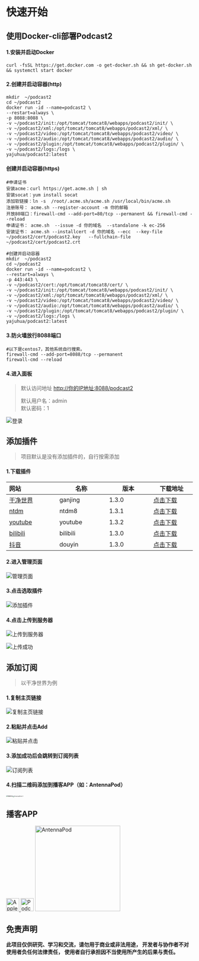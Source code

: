 # 快速开始
## 使用Docker-cli部署Podcast2

#### 1.安装并启动Docker

````shell
curl -fsSL https://get.docker.com -o get-docker.sh && sh get-docker.sh && systemctl start docker
````

#### 2.创建并启动容器(http)

````shell
mkdir  ~/podcast2
cd ~/podcast2
docker run -id --name=podcast2 \
--restart=always \
-p 8088:8088 \
-v ~/podcast2/init:/opt/tomcat/tomcat8/webapps/podcast2/init/ \
-v ~/podcast2/xml:/opt/tomcat/tomcat8/webapps/podcast2/xml/ \
-v ~/podcast2/video:/opt/tomcat/tomcat8/webapps/podcast2/video/ \
-v ~/podcast2/audio:/opt/tomcat/tomcat8/webapps/podcast2/audio/ \
-v ~/podcast2/plugin:/opt/tomcat/tomcat8/webapps/podcast2/plugin/ \
-v ~/podcast2/logs:/logs \
yajuhua/podcast2:latest
````
#### 创建并启动容器(https)
```shell
#申请证书
安装acme：curl https://get.acme.sh | sh
安装socat：yum install socat
添加软链接：ln -s  /root/.acme.sh/acme.sh /usr/local/bin/acme.sh
注册账号： acme.sh --register-account -m 你的邮箱
开放80端口：firewall-cmd --add-port=80/tcp --permanent && firewall-cmd --reload
申请证书： acme.sh  --issue -d 你的域名  --standalone -k ec-256 
安装证书： acme.sh --installcert -d 你的域名 --ecc  --key-file   ~/podcast2/cert/podcast2.key   --fullchain-file ~/podcast2/cert/podcast2.crt 

#创建并启动容器
mkdir  ~/podcast2
cd ~/podcast2
docker run -id --name=podcast2 \
--restart=always \
-p 443:443 \
-v ~/podcast2/cert:/opt/tomcat/tomcat8/cert/ \
-v ~/podcast2/init:/opt/tomcat/tomcat8/webapps/podcast2/init/ \
-v ~/podcast2/xml:/opt/tomcat/tomcat8/webapps/podcast2/xml/ \
-v ~/podcast2/video:/opt/tomcat/tomcat8/webapps/podcast2/video/ \
-v ~/podcast2/audio:/opt/tomcat/tomcat8/webapps/podcast2/audio/ \
-v ~/podcast2/plugin:/opt/tomcat/tomcat8/webapps/podcast2/plugin/ \
-v ~/podcast2/logs:/logs \
yajuhua/podcast2:latest
```

#### 3.防火墙放行8088端口

````shell
#以下是centos7，其他系统自行搜索。
firewall-cmd --add-port=8088/tcp --permanent
firewall-cmd --reload
````

#### 4.进入面板

> 默认访问地址 [http://你的IP地址:8088/podcast2]()
>
> 默认用户名：admin <br>
> 默认密码：1

![登录](../images/login.png)

## 添加插件

> 项目默认是没有添加插件的，自行按需添加

#### 1.下载插件

| 网站 <img width=200/>                  | 名称<img width=200/> | 版本<img width=200/> | 下载地址<img width=200/>                                                                                            |
|:-------------------------------------| -------------------- |--------------------|-----------------------------------------------------------------------------------------------------------------|
| [干净世界](https://ganjing.com/)         | ganjing              | 1.3.0              | [点击下载](https://github.com/yajuhua/plugin/raw/master/ganjing/1.3/1.3.0/Ganjing3-jar-with-dependencies.jar)       |
| [ntdm](https://www.ntdm.tv)          | ntdm8                | 1.3.1              | [点击下载](https://github.com/yajuhua/plugin/raw/master/ntdm8/1.3/1.3.1/ntdm8-1.3.1-jar-with-dependencies.jar)      |
| [youtube](https://www.youtube.com)   | youtube              | 1.3.2              | [点击下载](https://github.com/yajuhua/plugin/raw/master/youtube/1.3/1.3.2/Youtube-1.3.2-jar-with-dependencies.jar)  |
| [bilibili](https://www.bilibili.com) | bilibili              | 1.3.0              | [点击下载](https://github.com/yajuhua/plugin/raw/master/bilibili/1.3/1.3.0/bilibili-1.3.0-jar-with-dependencies.jar) |
| [抖音](https://www.douyin.com/)       | douyin              | 1.3.0              | [点击下载](https://github.com/yajuhua/plugin/raw/master/douyin/1.3/1.3.0/douyin-1.3.0-jar-with-dependencies.jar) |

#### 2.进入管理页面

![管理页面](../images/manage.png)

#### 3.点击选取插件

![添加插件](../images/add-plugin.png)

#### 4.点击上传到服务器

![上传到服务器](../images/upload-plugin.png)

![上传成功](../images/upload-plugin-ok.png)



## 添加订阅

> 以干净世界为例

#### 1.复制主页链接

![复制主页链接](../images/add-sub-example.png)

#### 2.粘贴并点击Add

![粘贴并点击](../images/add-sub-example-2.png)

#### 3.添加成功后会跳转到订阅列表

![订阅列表](../images/add-sub-example-ok.png)

#### 4.扫描二维码添加到播客APP（如：AntennaPod）

<img src="../images/AntennaPod-1.jpg" alt="链接地址" style="zoom:25%;" /><img src="../images/AntennaPod-2.jpg" alt="AntennaPod-2" style="zoom:25%;" />

## 播客APP

<a href="https://www.apple.com/apple-podcasts/" target="_blank">
              <img src="https://www.apple.com/v/apple-podcasts/c/images/overview/hero_icon__c135x5gz14mu_large.png" width="35" alt="Apple Podcasts">
            </a><a href="https://podcastaddict.com/" target="_blank"><img title="Podcast Addict" alt="Podcast Addict" src="https://pod.link/assets/apps/podcastaddict.svg" width="35"></a>  <a href="https://antennapod.org/" target="_blank">
              <img src="https://antennapod.org/assets/branding/logo-full-horizontal-dynamic.svg" width="230" alt="AntennaPod">          </a>

## 免责声明

**此项目仅供研究、学习和交流，请勿用于商业或非法用途， 开发者与协作者不对使用者负任何法律责任， 使用者自行承担因不当使用所产生的后果与责任。**

